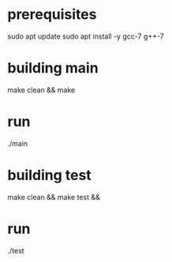 # prerequisites
sudo apt update
sudo apt install -y gcc-7 g++-7

# building main
make clean && make
# run
./main

# building test
make clean && make test &&
# run
./test